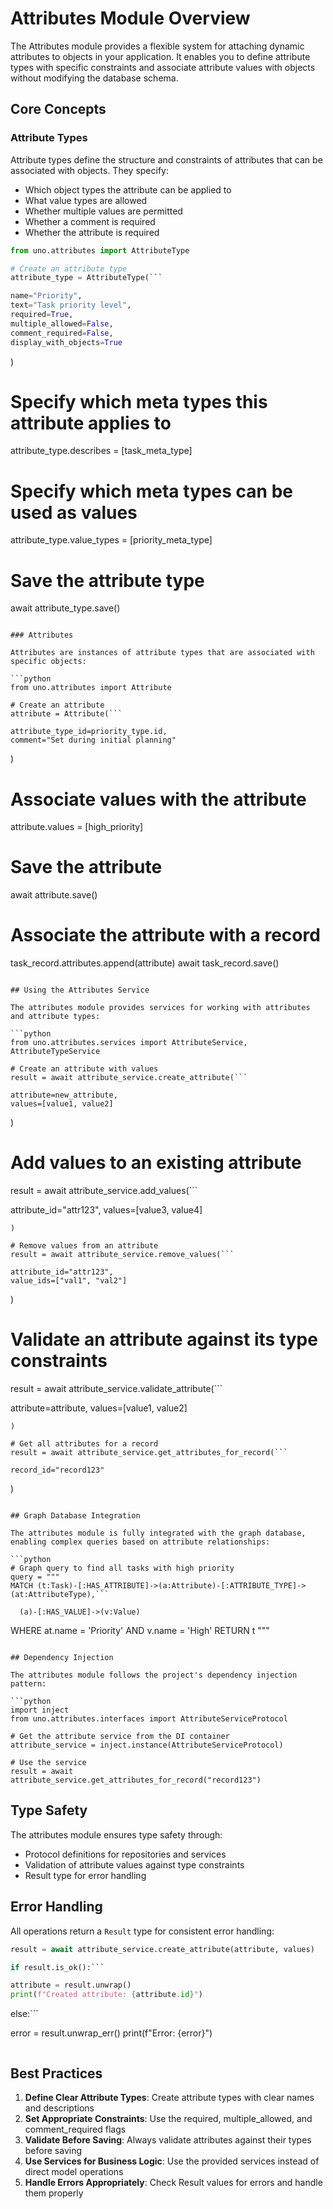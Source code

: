 # Attributes Module Overview

The Attributes module provides a flexible system for attaching dynamic attributes to objects in your application. It enables you to define attribute types with specific constraints and associate attribute values with objects without modifying the database schema.

## Core Concepts

### Attribute Types

Attribute types define the structure and constraints of attributes that can be associated with objects. They specify:

- Which object types the attribute can be applied to
- What value types are allowed
- Whether multiple values are permitted
- Whether a comment is required
- Whether the attribute is required

```python
from uno.attributes import AttributeType

# Create an attribute type
attribute_type = AttributeType(```

name="Priority",
text="Task priority level",
required=True,
multiple_allowed=False,
comment_required=False,
display_with_objects=True
```
)

# Specify which meta types this attribute applies to
attribute_type.describes = [task_meta_type]

# Specify which meta types can be used as values
attribute_type.value_types = [priority_meta_type]

# Save the attribute type
await attribute_type.save()
```

### Attributes

Attributes are instances of attribute types that are associated with specific objects:

```python
from uno.attributes import Attribute

# Create an attribute
attribute = Attribute(```

attribute_type_id=priority_type.id,
comment="Set during initial planning"
```
)

# Associate values with the attribute
attribute.values = [high_priority]

# Save the attribute
await attribute.save()

# Associate the attribute with a record
task_record.attributes.append(attribute)
await task_record.save()
```

## Using the Attributes Service

The attributes module provides services for working with attributes and attribute types:

```python
from uno.attributes.services import AttributeService, AttributeTypeService

# Create an attribute with values
result = await attribute_service.create_attribute(```

attribute=new_attribute,
values=[value1, value2]
```
)

# Add values to an existing attribute
result = await attribute_service.add_values(```

attribute_id="attr123",
values=[value3, value4]
```
)

# Remove values from an attribute
result = await attribute_service.remove_values(```

attribute_id="attr123",
value_ids=["val1", "val2"]
```
)

# Validate an attribute against its type constraints
result = await attribute_service.validate_attribute(```

attribute=attribute,
values=[value1, value2]
```
)

# Get all attributes for a record
result = await attribute_service.get_attributes_for_record(```

record_id="record123"
```
)
```

## Graph Database Integration

The attributes module is fully integrated with the graph database, enabling complex queries based on attribute relationships:

```python
# Graph query to find all tasks with high priority
query = """
MATCH (t:Task)-[:HAS_ATTRIBUTE]->(a:Attribute)-[:ATTRIBUTE_TYPE]->(at:AttributeType),```

  (a)-[:HAS_VALUE]->(v:Value)
```
WHERE at.name = 'Priority' AND v.name = 'High'
RETURN t
"""
```

## Dependency Injection

The attributes module follows the project's dependency injection pattern:

```python
import inject
from uno.attributes.interfaces import AttributeServiceProtocol

# Get the attribute service from the DI container
attribute_service = inject.instance(AttributeServiceProtocol)

# Use the service
result = await attribute_service.get_attributes_for_record("record123")
```

## Type Safety

The attributes module ensures type safety through:

- Protocol definitions for repositories and services
- Validation of attribute values against type constraints
- Result type for error handling

## Error Handling

All operations return a `Result` type for consistent error handling:

```python
result = await attribute_service.create_attribute(attribute, values)

if result.is_ok():```

attribute = result.unwrap()
print(f"Created attribute: {attribute.id}")
```
else:```

error = result.unwrap_err()
print(f"Error: {error}")
```
```

## Best Practices

1. **Define Clear Attribute Types**: Create attribute types with clear names and descriptions
2. **Set Appropriate Constraints**: Use the required, multiple_allowed, and comment_required flags
3. **Validate Before Saving**: Always validate attributes against their types before saving
4. **Use Services for Business Logic**: Use the provided services instead of direct model operations
5. **Handle Errors Appropriately**: Check Result values for errors and handle them properly